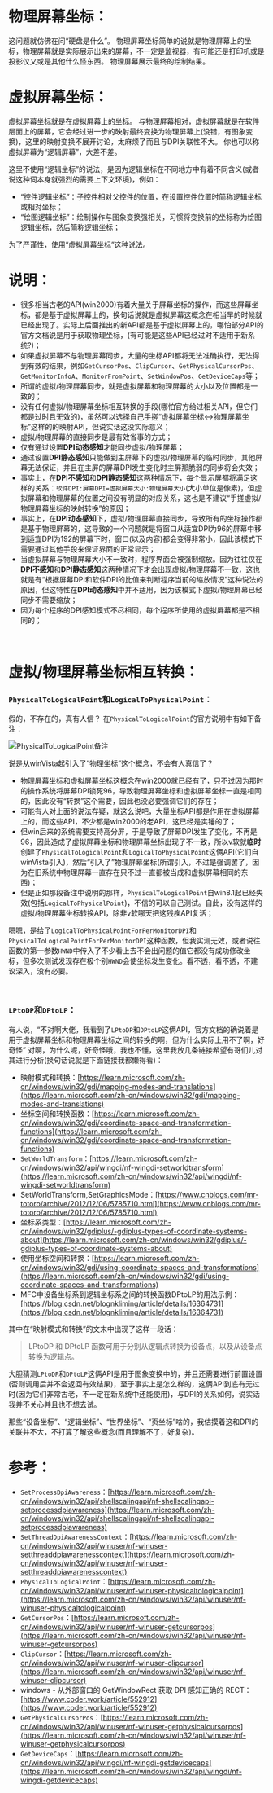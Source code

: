 
# 物理屏幕坐标：
这问题就仿佛在问“硬盘是什么”。
物理屏幕坐标简单的说就是物理屏幕上的坐标，物理屏幕就是实际展示出来的屏幕，不一定是监视器，有可能还是打印机或是投影仪又或是其他什么怪东西。
物理屏幕展示最终的绘制结果。


# 虚拟屏幕坐标：
虚拟屏幕坐标就是在虚拟屏幕上的坐标。
与物理屏幕相对，虚拟屏幕就是在软件层面上的屏幕，它会经过进一步的映射最终变换为物理屏幕上(没错，有图象变换)，这里的映射变换不展开讨论，太麻烦了而且与DPI关联性不大。
你也可以称虚拟屏幕为“逻辑屏幕”，大差不差。

这里不使用“逻辑坐标”的说法，是因为逻辑坐标在不同地方中有着不同含义(或者说这种词本身就强烈的需要上下文环境)，例如：
- “控件逻辑坐标”：子控件相对父控件的位置，在设置控件位置时简称逻辑坐标或相对坐标；
- “绘图逻辑坐标”：绘制操作与图象变换强相关，习惯将变换前的坐标称为绘图逻辑坐标，然后简称逻辑坐标；

为了严谨性，使用“虚拟屏幕坐标”这种说法。


# 说明：
- 很多相当古老的API(win2000)有着大量关于屏幕坐标的操作，而这些屏幕坐标，都是基于虚拟屏幕上的，换句话说就是虚拟屏幕这概念在相当早的时候就已经出现了。实际上后面推出的新API都是基于虚拟屏幕上的，哪怕部分API的官方文档说是用于获取物理坐标，(有可能是这些API已经过时不适用于新系统?)；
- 如果虚拟屏幕不与物理屏幕同步，大量的坐标API都将无法准确执行，无法得到有效的结果，例如``GetCursorPos``、``ClipCursor``、``GetPhysicalCursorPos``、``GetMonitorInfoA``、``MonitorFromPoint``、``SetWindowPos``、``GetDeviceCaps``等；
- 所谓的虚拟/物理屏幕同步，就是虚拟屏幕和物理屏幕的大小以及位置都是一致的；
- 没有任何虚拟/物理屏幕坐标相互转换的手段(哪怕官方给过相关API，但它们都是过时且无效的)，虽然可以选择自己手搓“虚拟屏幕坐标↔物理屏幕坐标”这样的的映射API，但说实话这没实际意义；
- 虚拟/物理屏幕的直接同步是最有效省事的方式；
- 仅有通过设置**DPI动态感知**才能同步虚拟/物理屏幕；
- 通过设置**DPI静态感知**只能做到主屏幕下的虚拟/物理屏幕的临时同步，其他屏幕无法保证，并且在主屏的屏幕DPI发生变化时主屏那脆弱的同步将会失效；
- 事实上，在**DPI不感知**和**DPI静态感知**这两种情况下，每个显示屏都将满足这样的关系：``软件DPI:屏幕DPI=虚拟屏幕大小:物理屏幕大小``(大小单位是像素)，但虚拟屏幕和物理屏幕的位置之间没有明显的对应关系，这也是不建议“手搓虚拟/物理屏幕坐标的映射转换”的原因；
- 事实上，在**DPI动态感知**下，虚拟/物理屏幕直接同步，导致所有的坐标操作都是基于物理屏幕的，这导致的一个问题就是将窗口从适宜DPI为96的屏幕中移到适宜DPI为192的屏幕下时，窗口(以及内容)都会变得非常小，因此该模式下需要通过其他手段来保证界面的正常显示；
- 当虚拟屏幕与物理屏幕大小不一致时，程序界面会被强制缩放。因为往往仅在**DPI不感知**和**DPI静态感知**这两种情况下才会出现虚拟/物理屏幕不一致，这也就是有“根据屏幕DPI和软件DPI的比值来判断程序当前的缩放情况”这种说法的原因，但这特性在**DPI动态感知**中并不适用，因为该模式下虚拟/物理屏幕已经同步不需要缩放；
- 因为每个程序的DPI感知模式不尽相同，每个程序所使用的虚拟屏幕都是不相同的；


<br>


# 虚拟/物理屏幕坐标相互转换：

### ``PhysicalToLogicalPoint``和``LogicalToPhysicalPoint``：

假的，不存在的，真有人信？
在``PhysicalToLogicalPoint``的官方说明中有如下备注：

![PhysicalToLogicalPoint备注](./Pict_PhysicalToLogicalPoint备注.png)

说是从winVista起引入了“物理坐标”这个概念，不会有人真信了？
- 物理屏幕坐标和虚拟屏幕坐标这概念在win2000就已经有了，只不过因为那时的操作系统将屏幕DPI锁死96，导致物理屏幕坐标和虚拟屏幕坐标一直是相同的，因此没有“转换”这个需要，因此也没必要强调它们的存在；
- 可能有人对上面的说法存疑，就这么说吧，大量坐标API都是作用在虚拟屏幕上的，而这些API，不少都是win2000的老API，这已经是实锤的了；
- 但win后来的系统需要支持高分屏，于是导致了屏幕DPI发生了变化，不再是96，因此造成了虚拟屏幕坐标和物理屏幕坐标出现了不一致，所以v软就**临时**创建了``PhysicalToLogicalPoint``和``LogicalToPhysicalPoint``这俩API(它们自winVista引入)，然后“引入了”物理屏幕坐标(所谓引入，不过是强调罢了，因为在旧系统中物理屏幕一直存在只不过一直都被当成和虚拟屏幕相同的东西)；
- 但是正如那段备注中说明的那样，``PhysicalToLogicalPoint``自win8.1起已经失效(包括``LogicalToPhysicalPoint``)，不信的可以自己测试。自此，没有这样的虚拟/物理屏幕坐标转换API，除非v软哪天把这残疾API复活；

嗯嗯，是给了``LogicalToPhysicalPointForPerMonitorDPI``和``PhysicalToLogicalPointForPerMonitorDPI``这种函数，但我实测无效，或者说往函数的第一参数``HWND``中传入了不少看上去不会出问题的值它都没有成功修改坐标，但多次测试发现存在极个别``HWND``会使坐标发生变化。看不透，看不透，不建议深入，没有必要。

<br>

### ``LPtoDP``和``DPtoLP``：

有人说，“不对啊大佬，我看到了``LPtoDP``和``DPtoLP``这俩API，官方文档的确说着是用于虚拟屏幕坐标和物理屏幕坐标之间的转换的啊，但为什么实际上用不了啊，好奇怪”
对啊，为什么呢，好奇怪哦，我也不懂，这里我放几条链接希望有哥们儿对其进行分析(换句话说就是下面链接我都懒得看)：

- 映射模式和转换：[https://learn.microsoft.com/zh-cn/windows/win32/gdi/mapping-modes-and-translations](https://learn.microsoft.com/zh-cn/windows/win32/gdi/mapping-modes-and-translations)
- 坐标空间和转换函数：[https://learn.microsoft.com/zh-cn/windows/win32/gdi/coordinate-space-and-transformation-functions](https://learn.microsoft.com/zh-cn/windows/win32/gdi/coordinate-space-and-transformation-functions)
- ``SetWorldTransform``：[https://learn.microsoft.com/zh-cn/windows/win32/api/wingdi/nf-wingdi-setworldtransform](https://learn.microsoft.com/zh-cn/windows/win32/api/wingdi/nf-wingdi-setworldtransform)
- SetWorldTransform,SetGraphicsMode：[https://www.cnblogs.com/mr-totoro/archive/2012/12/06/5785710.html](https://www.cnblogs.com/mr-totoro/archive/2012/12/06/5785710.html)
- 坐标系类型：[https://learn.microsoft.com/zh-cn/windows/win32/gdiplus/-gdiplus-types-of-coordinate-systems-about](https://learn.microsoft.com/zh-cn/windows/win32/gdiplus/-gdiplus-types-of-coordinate-systems-about)
- 使用坐标空间和转换：[https://learn.microsoft.com/zh-cn/windows/win32/gdi/using-coordinate-spaces-and-transformations](https://learn.microsoft.com/zh-cn/windows/win32/gdi/using-coordinate-spaces-and-transformations)
- MFC中设备坐标系到逻辑坐标系之间的转换函数DPtoLP的用法示例：[https://blog.csdn.net/blognkliming/article/details/16364731](https://blog.csdn.net/blognkliming/article/details/16364731)

其中在“映射模式和转换”的文末中出现了这样一段话：
> LPtoDP 和 DPtoLP 函数可用于分别从逻辑点转换为设备点，以及从设备点转换为逻辑点。

大胆猜测``LPtoDP``和``DPtoLP``这俩API是用于图象变换中的，并且还需要进行前置设置(否则调用后并不会返回有效结果)，至于事实上是怎么样的，这俩API到底有无过时(因为它们非常古老，不一定在新系统中还能使用)，与DPI的关系如何，说实话我并不关心并且也不想去试。

那些“设备坐标”、“逻辑坐标”、“世界坐标”、“页坐标”啥的，我估摸着这和DPI的关联并不大，不打算了解这些概念(而且理解不了，好复杂)。



# 参考：
- ``SetProcessDpiAwareness``：[https://learn.microsoft.com/zh-cn/windows/win32/api/shellscalingapi/nf-shellscalingapi-setprocessdpiawareness](https://learn.microsoft.com/zh-cn/windows/win32/api/shellscalingapi/nf-shellscalingapi-setprocessdpiawareness)
- ``SetThreadDpiAwarenessContext``：[https://learn.microsoft.com/zh-cn/windows/win32/api/winuser/nf-winuser-setthreaddpiawarenesscontext](https://learn.microsoft.com/zh-cn/windows/win32/api/winuser/nf-winuser-setthreaddpiawarenesscontext)
- ``PhysicalToLogicalPoint``：[https://learn.microsoft.com/zh-cn/windows/win32/api/winuser/nf-winuser-physicaltologicalpoint](https://learn.microsoft.com/zh-cn/windows/win32/api/winuser/nf-winuser-physicaltologicalpoint)
- ``GetCursorPos``：[https://learn.microsoft.com/zh-cn/windows/win32/api/winuser/nf-winuser-getcursorpos](https://learn.microsoft.com/zh-cn/windows/win32/api/winuser/nf-winuser-getcursorpos)
- ``ClipCursor``：[https://learn.microsoft.com/zh-cn/windows/win32/api/winuser/nf-winuser-clipcursor](https://learn.microsoft.com/zh-cn/windows/win32/api/winuser/nf-winuser-clipcursor)
- windows - 从外部窗口的 GetWindowRect 获取 DPI 感知正确的 RECT：[https://www.coder.work/article/552912](https://www.coder.work/article/552912)
- ``GetPhysicalCursorPos``：[https://learn.microsoft.com/zh-cn/windows/win32/api/winuser/nf-winuser-getphysicalcursorpos](https://learn.microsoft.com/zh-cn/windows/win32/api/winuser/nf-winuser-getphysicalcursorpos)
- ``GetDeviceCaps``：[https://learn.microsoft.com/zh-cn/windows/win32/api/wingdi/nf-wingdi-getdevicecaps](https://learn.microsoft.com/zh-cn/windows/win32/api/wingdi/nf-wingdi-getdevicecaps)





